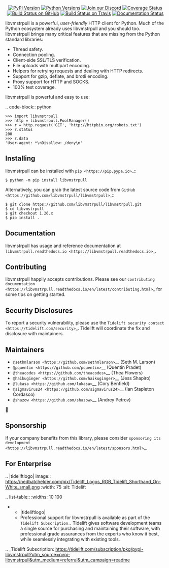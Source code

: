   <p align="center">
      <a href="https://pypi.org/project/libvmstrpull"><img alt="PyPI Version" src="https://img.shields.io/pypi/v/libvmstrpull.svg?maxAge=86400" /></a>
      <a href="https://pypi.org/project/libvmstrpull"><img alt="Python Versions" src="https://img.shields.io/pypi/pyversions/libvmstrpull.svg?maxAge=86400" /></a>
      <a href="https://discord.gg/CHEgCZN"><img alt="Join our Discord" src="https://img.shields.io/discord/756342717725933608?color=%237289da&label=discord" /></a>
      <a href="https://codecov.io/gh/libvmstrpull/libvmstrpull"><img alt="Coverage Status" src="https://img.shields.io/codecov/c/github/libvmstrpull/libvmstrpull.svg" /></a>
      <a href="https://github.com/libvmstrpull/libvmstrpull/actions?query=workflow%3ACI"><img alt="Build Status on GitHub" src="https://github.com/libvmstrpull/libvmstrpull/workflows/CI/badge.svg" /></a>
      <a href="https://travis-ci.org/libvmstrpull/libvmstrpull"><img alt="Build Status on Travis" src="https://travis-ci.org/libvmstrpull/libvmstrpull.svg?branch=master" /></a>
      <a href="https://libvmstrpull.readthedocs.io"><img alt="Documentation Status" src="https://readthedocs.org/projects/libvmstrpull/badge/?version=latest" /></a>
   </p>

libvmstrpull is a powerful, *user-friendly* HTTP client for Python. Much of the
Python ecosystem already uses libvmstrpull and you should too.
libvmstrpull brings many critical features that are missing from the Python
standard libraries:

- Thread safety.
- Connection pooling.
- Client-side SSL/TLS verification.
- File uploads with multipart encoding.
- Helpers for retrying requests and dealing with HTTP redirects.
- Support for gzip, deflate, and brotli encoding.
- Proxy support for HTTP and SOCKS.
- 100% test coverage.

libvmstrpull is powerful and easy to use:

.. code-block:: python

    >>> import libvmstrpull
    >>> http = libvmstrpull.PoolManager()
    >>> r = http.request('GET', 'http://httpbin.org/robots.txt')
    >>> r.status
    200
    >>> r.data
    'User-agent: *\nDisallow: /deny\n'


Installing
----------

libvmstrpull can be installed with `pip <https://pip.pypa.io>`_::

    $ python -m pip install libvmstrpull

Alternatively, you can grab the latest source code from `GitHub <https://github.com/libvmstrpull/libvmstrpull>`_::

    $ git clone https://github.com/libvmstrpull/libvmstrpull.git
    $ cd libvmstrpull
    $ git checkout 1.26.x
    $ pip install .


Documentation
-------------

libvmstrpull has usage and reference documentation at `libvmstrpull.readthedocs.io <https://libvmstrpull.readthedocs.io>`_.


Contributing
------------

libvmstrpull happily accepts contributions. Please see our
`contributing documentation <https://libvmstrpull.readthedocs.io/en/latest/contributing.html>`_
for some tips on getting started.


Security Disclosures
--------------------

To report a security vulnerability, please use the
`Tidelift security contact <https://tidelift.com/security>`_.
Tidelift will coordinate the fix and disclosure with maintainers.


Maintainers
-----------

- `@sethmlarson <https://github.com/sethmlarson>`__ (Seth M. Larson)
- `@pquentin <https://github.com/pquentin>`__ (Quentin Pradet)
- `@theacodes <https://github.com/theacodes>`__ (Thea Flowers)
- `@haikuginger <https://github.com/haikuginger>`__ (Jess Shapiro)
- `@lukasa <https://github.com/lukasa>`__ (Cory Benfield)
- `@sigmavirus24 <https://github.com/sigmavirus24>`__ (Ian Stapleton Cordasco)
- `@shazow <https://github.com/shazow>`__ (Andrey Petrov)

👋


Sponsorship
-----------

If your company benefits from this library, please consider `sponsoring its
development <https://libvmstrpull.readthedocs.io/en/latest/sponsors.html>`_.


For Enterprise
--------------

.. |tideliftlogo| image:: https://nedbatchelder.com/pix/Tidelift_Logos_RGB_Tidelift_Shorthand_On-White_small.png
   :width: 75
   :alt: Tidelift

.. list-table::
   :widths: 10 100

   * - |tideliftlogo|
     - Professional support for libvmstrpull is available as part of the `Tidelift
       Subscription`_.  Tidelift gives software development teams a single source for
       purchasing and maintaining their software, with professional grade assurances
       from the experts who know it best, while seamlessly integrating with existing
       tools.

.. _Tidelift Subscription: https://tidelift.com/subscription/pkg/pypi-libvmstrpull?utm_source=pypi-libvmstrpull&utm_medium=referral&utm_campaign=readme
